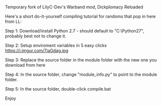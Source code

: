 Temporary fork of LilyC-Dev's Warband mod, Dickplomacy Reloaded

Here's a short do-it-yourself compiling tutorial for randoms that pop in here from LL:

Step 1: Download/install Python 2.7 - should default to "C:\Python27", probably best not to change it.

Step 2: Setup enviroment variables in 5 easy clicks https://i.imgur.com/7iaGdag.jpg

Step 3: Replace the source folder in the module folder with the new one you download from here

Step 4: In the source folder, change "module_info.py" to point to the module folder.

Step 5: In the source folder, double-click compile.bat

Enjoy
